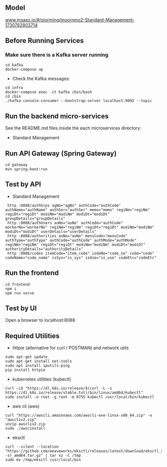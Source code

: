 # 

## Model
www.msaez.io/#/storming/moornmo2-Standard-Management-1730782803714

## Before Running Services
### Make sure there is a Kafka server running
```
cd kafka
docker-compose up
```
- Check the Kafka messages:
```
cd infra
docker-compose exec -it kafka /bin/bash
cd /bin
./kafka-console-consumer --bootstrap-server localhost:9092 --topic
```

## Run the backend micro-services
See the README.md files inside the each microservices directory:

- Standard Management


## Run API Gateway (Spring Gateway)
```
cd gateway
mvn spring-boot:run
```

## Test by API
- Standard Management
```
 http :8088/authGrps agNo="agNo" authCode="authCode" authName="authName" authSer="authSer" memo="memo" regiNm="regiNm" regiDt="regiDt" modiNm="modiNm" modiDt="modiDt" groupDetails="groupDetails" 
 http :8088/authUsers auNo="auNo" authCode="authCode" workerNo="workerNo" regiNm="regiNm" regiDt="regiDt" modiNm="modiNm" modiDt="modiDt" userDetails="userDetails" 
 http :8088/authorities auNo="auNo" menuCode="menuCode" authType="authType" authCode="authCode" authMode="authMode" regiNm="regiNm" regiDt="regiDt" modiNm="modiNm" modiDt="modiDt" authorityDetails="authorityDetails" 
 http :8088/codes itemCode="item_code" codeNo="code_no" code="code" codeName="code_name" isSys="is_sys" isUse="is_use" codeEtc="codeEtc" 
```


## Run the frontend
```
cd frontend
npm i
npm run serve
```

## Test by UI
Open a browser to localhost:8088

## Required Utilities

- httpie (alternative for curl / POSTMAN) and network utils
```
sudo apt-get update
sudo apt-get install net-tools
sudo apt install iputils-ping
pip install httpie
```

- kubernetes utilities (kubectl)
```
curl -LO "https://dl.k8s.io/release/$(curl -L -s https://dl.k8s.io/release/stable.txt)/bin/linux/amd64/kubectl"
sudo install -o root -g root -m 0755 kubectl /usr/local/bin/kubectl
```

- aws cli (aws)
```
curl "https://awscli.amazonaws.com/awscli-exe-linux-x86_64.zip" -o "awscliv2.zip"
unzip awscliv2.zip
sudo ./aws/install
```

- eksctl 
```
curl --silent --location "https://github.com/weaveworks/eksctl/releases/latest/download/eksctl_$(uname -s)_amd64.tar.gz" | tar xz -C /tmp
sudo mv /tmp/eksctl /usr/local/bin
```


